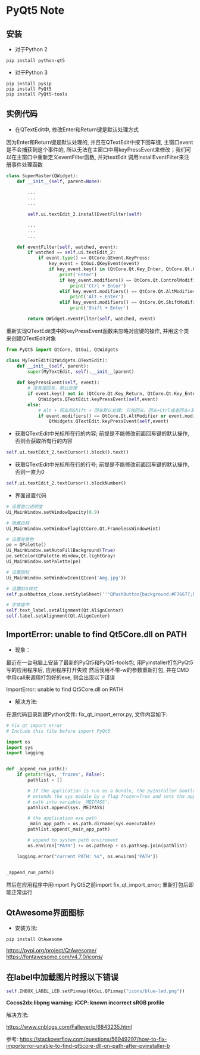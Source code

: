 # PyQt5 Note

## 安装

- 对于Python 2

```Shell
pip install python-qt5
```

- 对于Python 3
    
```Shell
pip install pysip
pip install PyQt5
pip install PyQt5-tools
```

## 实例代码

- 在QTextEdit中, 修改Enter和Return键是默认处理方式

因为Enter和Return键是默认处理的, 并且在QTextEdit中按下回车键, 主窗口event是不会捕获到这个事件的, 
所以无法在主窗口中用keyPressEvent来修改；我们可以在主窗口中重新定义eventFilter函数, 并对textEdit
调用installEventFilter来注册事件处理函数
    
```Python
class SuperMaster(QWidget):
    def __init__(self, parent=None):
        
        ...
        ...
        ...

        self.ui.textEdit_2.installEventFilter(self)

        ...
        ...
        ...

    def eventFilter(self, watched, event):
        if watched == self.ui.textEdit_2:
            if event.type() == QtCore.QEvent.KeyPress:
                key_event = QtGui.QKeyEvent(event)
                if key_event.key() in (QtCore.Qt.Key_Enter, QtCore.Qt.Key_Return):
                    print('Enter')
                    if key_event.modifiers() == QtCore.Qt.ControlModifier:
                        print('Ctrl + Enter')
                    elif key_event.modifiers() == QtCore.Qt.AltModifier:
                        print('Alt + Enter')
                    elif key_event.modifiers() == QtCore.Qt.ShiftModifier:
                        print('Shift + Enter')

        return QWidget.eventFilter(self, watched, event)
```

重新实现QTextEdit类中的keyPressEvent函数来忽略对应键的操作, 并用这个类来创建QTextEdit对象

```Python
from PyQt5 import QtCore, QtGui, QtWidgets

class MyTextEdit(QtWidgets.QTextEdit):
    def __init__(self, parent):
        super(MyTextEdit, self).__init__(parent)
    
    def keyPressEvent(self, event):
        # 没有按回车，默认处理
        if event.key() not in (QtCore.Qt.Key_Return, QtCore.Qt.Key_Enter):
            QtWidgets.QTextEdit.keyPressEvent(self,event)
        else:
            # Alt + 回车和Shift + 回车默认处理; 只按回车、回车+Ctrl或者回车+其他的都不处理
            if event.modifiers() == QtCore.Qt.AltModifier or event.modifiers() == QtCore.Qt.ShiftModifier:
                QtWidgets.QTextEdit.keyPressEvent(self,event)
```

- 获取QTextEdit中光标所在行的内容; 前提是不能修改前面回车键的默认操作, 否则会获取所有行的内容

```Python
self.ui.textEdit_2.textCursor().block().text()
```

- 获取QTextEdit中光标所在行的行号; 前提是不能修改前面回车键的默认操作, 否则一直为0

```Python
self.ui.textEdit_2.textCursor().blockNumber()
```

- 界面设置代码

```Python
# 设置窗口透明度
Ui_MainWindow.setWindowOpacity(0.9)

# 隐藏边框
Ui_MainWindow.setWindowFlag(QtCore.Qt.FramelessWindowHint)

# 设置背景色
pe = QPalette()
Ui_MainWindow.setAutoFillBackground(True)
pe.setColor(QPalette.Window,Qt.lightGray)
Ui_MainWindow.setPalette(pe)

# 设置图标
Ui_MainWindow.setWindowIcon(QIcon('Amg.jpg'))

# 设置QSS样式
self.pushbutton_close.setStyleSheet('''QPushButton{background:#F76677;border-radius:15px;} QPushButton:hover{background:red;}''')

# 字体居中
self.text_label.setAlignment(Qt.AlignCenter)
self.label.setAlignment(Qt.AlignCenter)
```



## ImportError: unable to find Qt5Core.dll on PATH

- 现象：

最近在一台电脑上安装了最新的PyQt5和PyQt5-tools包, 用Pyinstaller打包PyQt5写的应用程序后, 应用程序打开失败
然后我用不带-w的参数重新打包, 并在CMD中用call来调用打包好的exe, 则会出现以下错误

ImportError: unable to find Qt5Core.dll on PATH

- 解决方法:

在源代码目录新建Python文件: fix_qt_import_error.py, 文件内容如下: 

```Python
# Fix qt import error
# Include this file before import PyQt5 

import os
import sys
import logging


def _append_run_path():
    if getattr(sys, 'frozen', False):
        pathlist = []

        # If the application is run as a bundle, the pyInstaller bootloader
        # extends the sys module by a flag frozen=True and sets the app
        # path into variable _MEIPASS'.
        pathlist.append(sys._MEIPASS)

        # the application exe path
        _main_app_path = os.path.dirname(sys.executable)
        pathlist.append(_main_app_path)

        # append to system path enviroment
        os.environ["PATH"] += os.pathsep + os.pathsep.join(pathlist)

    logging.error("current PATH: %s", os.environ['PATH'])


_append_run_path()
```

然后在应用程序中用import PyQt5之前import fix_qt_import_error; 重新打包后即能正常运行

## QtAwesome界面图标

- 安装方法:

```Shell
pip install QtAwesome
```

https://pypi.org/project/QtAwesome/
https://fontawesome.com/v4.7.0/icons/

## 在label中加载图片时报以下错误

```Python
self.INBOX_LABEL_LED.setPixmap(QtGui.QPixmap("icons/blue-led.png"))
```

**Cocos2dx:libpng warning: iCCP: known incorrect sRGB profile**

解决方法:

https://www.cnblogs.com/Fallever/p/6843235.html



参考:
https://stackoverflow.com/questions/56949297/how-to-fix-importerror-unable-to-find-qt5core-dll-on-path-after-pyinstaller-b





















